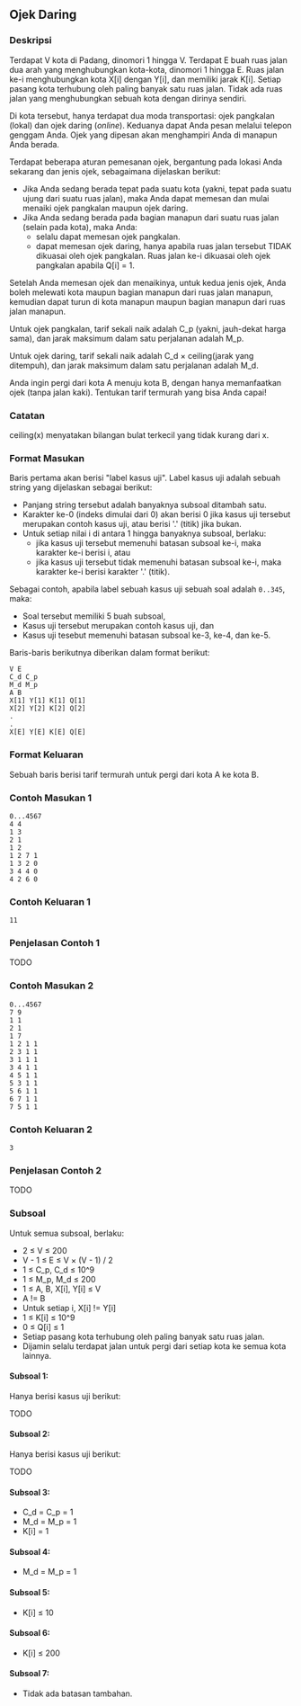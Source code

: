 ## Ojek Daring

### Deskripsi

Terdapat V kota di Padang, dinomori 1 hingga V. Terdapat E buah ruas jalan dua arah yang menghubungkan kota-kota, dinomori 1 hingga E. Ruas jalan ke-i menghubungkan kota X[i] dengan Y[i], dan memiliki jarak K[i]. Setiap pasang kota terhubung oleh paling banyak satu ruas jalan. Tidak ada ruas jalan yang menghubungkan sebuah kota dengan dirinya sendiri.

Di kota tersebut, hanya terdapat dua moda transportasi: ojek pangkalan (lokal) dan ojek daring (*online*). Keduanya dapat Anda pesan melalui telepon genggam Anda. Ojek yang dipesan akan menghampiri Anda di manapun Anda berada.

Terdapat beberapa aturan pemesanan ojek, bergantung pada lokasi Anda sekarang dan jenis ojek, sebagaimana dijelaskan berikut:

- Jika Anda sedang berada tepat pada suatu kota (yakni, tepat pada suatu ujung dari suatu ruas jalan), maka Anda dapat memesan dan mulai menaiki ojek pangkalan maupun ojek daring.
- Jika Anda sedang berada pada bagian manapun dari suatu ruas jalan (selain pada kota), maka Anda:
  - selalu dapat memesan ojek pangkalan.
  - dapat memesan ojek daring, hanya apabila ruas jalan tersebut TIDAK dikuasai oleh ojek pangkalan. Ruas jalan ke-i dikuasai oleh ojek pangkalan apabila Q[i] = 1.

Setelah Anda memesan ojek dan menaikinya, untuk kedua jenis ojek, Anda boleh melewati kota maupun bagian manapun dari ruas jalan manapun, kemudian dapat turun di kota manapun maupun bagian manapun dari ruas jalan manapun.

Untuk ojek pangkalan, tarif sekali naik adalah C\_p (yakni, jauh-dekat harga sama), dan jarak maksimum dalam satu perjalanan adalah M\_p.

Untuk ojek daring, tarif sekali naik adalah C\_d × ceiling(jarak yang ditempuh), dan jarak maksimum dalam satu perjalanan adalah M\_d.

Anda ingin pergi dari kota A menuju kota B, dengan hanya memanfaatkan ojek (tanpa jalan kaki). Tentukan tarif termurah yang bisa Anda capai!

### Catatan

ceiling(x) menyatakan bilangan bulat terkecil yang tidak kurang dari x.

### Format Masukan

Baris pertama akan berisi "label kasus uji". Label kasus uji adalah sebuah string yang dijelaskan sebagai berikut:

- Panjang string tersebut adalah banyaknya subsoal ditambah satu.
- Karakter ke-0 (indeks dimulai dari 0) akan berisi 0 jika kasus uji tersebut merupakan contoh kasus uji, atau berisi '.' (titik) jika bukan.
- Untuk setiap nilai i di antara 1 hingga banyaknya subsoal, berlaku:
  - jika kasus uji tersebut memenuhi batasan subsoal ke-i, maka karakter ke-i berisi i, atau
  - jika kasus uji tersebut tidak memenuhi batasan subsoal ke-i, maka karakter ke-i berisi karakter '.' (titik).

Sebagai contoh, apabila label sebuah kasus uji sebuah soal adalah `0..345`, maka:

- Soal tersebut memiliki 5 buah subsoal,
- Kasus uji tersebut merupakan contoh kasus uji, dan
- Kasus uji tesebut memenuhi batasan subsoal ke-3, ke-4, dan ke-5.

Baris-baris berikutnya diberikan dalam format berikut:

    V E
    C_d C_p
    M_d M_p
    A B
    X[1] Y[1] K[1] Q[1]
    X[2] Y[2] K[2] Q[2]
    .
    .
    X[E] Y[E] K[E] Q[E]

### Format Keluaran

Sebuah baris berisi tarif termurah untuk pergi dari kota A ke kota B.

### Contoh Masukan 1

    0...4567
    4 4
    1 3
    2 1
    1 2
    1 2 7 1
    1 3 2 0
    3 4 4 0
    4 2 6 0
    
### Contoh Keluaran 1

    11

### Penjelasan Contoh 1

TODO

### Contoh Masukan 2

    0...4567
    7 9
    1 1
    2 1
    1 7
    1 2 1 1
    2 3 1 1
    3 1 1 1
    3 4 1 1
    4 5 1 1
    5 3 1 1
    5 6 1 1
    6 7 1 1
    7 5 1 1

### Contoh Keluaran 2

    3

### Penjelasan Contoh 2

TODO

### Subsoal

Untuk semua subsoal, berlaku:

- 2 ≤ V ≤ 200
- V - 1 ≤ E ≤ V × (V - 1) / 2
- 1 ≤ C\_p, C\_d ≤ 10^9
- 1 ≤ M\_p, M\_d ≤ 200
- 1 ≤ A, B, X[i], Y[i] ≤ V
- A != B
- Untuk setiap i, X[i] != Y[i]
- 1 ≤ K[i] ≤ 10^9
- 0 ≤ Q[i] ≤ 1
- Setiap pasang kota terhubung oleh paling banyak satu ruas jalan.
- Dijamin selalu terdapat jalan untuk pergi dari setiap kota ke semua kota lainnya.

#### Subsoal 1:

Hanya berisi kasus uji berikut:

TODO

#### Subsoal 2:

Hanya berisi kasus uji berikut:

TODO

#### Subsoal 3:

- C\_d = C\_p = 1
- M\_d = M\_p = 1
- K[i] = 1

#### Subsoal 4:

- M\_d = M\_p = 1

#### Subsoal 5:

- K[i] ≤ 10

#### Subsoal 6:

- K[i] ≤ 200

#### Subsoal 7:

- Tidak ada batasan tambahan.
